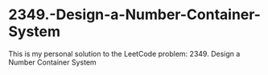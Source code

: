 # 2349.-Design-a-Number-Container-System
This is my personal solution to the LeetCode problem: 2349. Design a Number Container System
